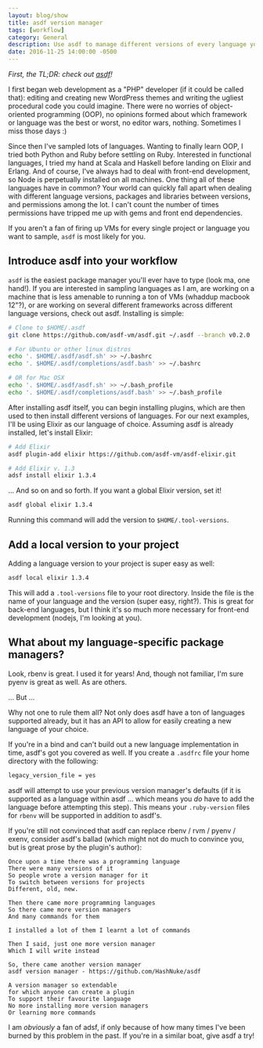 ```yaml
---
layout: blog/show
title: asdf version manager
tags: [workflow]
category: General
description: Use asdf to manage different versions of every language you know
date: 2016-11-25 14:00:00 -0500
---
```


*First, the TL;DR: check out [asdf][asdf]!*

[asdf]: https://github.com/asdf-vm/adsf

I first began web development as a "PHP" developer (if it could be called that):
editing and creating new WordPress themes and writing the ugliest procedural
code you could imagine. There were no worries of object-oriented programming
(OOP), no opinions formed about which framework or language was the best or worst, no
editor wars, nothing. Sometimes I miss those days :)

Since then I've sampled lots of languages. Wanting to finally learn OOP, I tried both
Python and Ruby before settling on Ruby. Interested in functional languages, I
tried my hand at Scala and Haskell before landing on Elixir and Erlang. And of
course, I've always had to deal with front-end development, so Node is
perpetually installed on all machines. One thing all of these languages have in
common? Your world can quickly fall apart when dealing with different language
versions, packages and libraries between versions, and permissions among the
lot. I can't count the number of times permissions have tripped me up with gems
and front end dependencies.

If you aren't a fan of firing up VMs for every single project or language
you want to sample, `asdf` is most likely for you.

## Introduce asdf into your workflow

`asdf` is the easiest package manager you'll ever have to type (look ma, one
hand!). If you are interested in sampling languages as I am, are working on a
machine that is less amenable to running a ton of VMs (whaddup macbook 12"?), or
are working on several different frameworks across different language versions,
check out asdf. Installing is simple:

```bash
# Clone to $HOME/.asdf
git clone https://github.com/asdf-vm/asdf.git ~/.asdf --branch v0.2.0

# For Ubuntu or other linux distros
echo '. $HOME/.asdf/asdf.sh' >> ~/.bashrc
echo '. $HOME/.asdf/completions/asdf.bash' >> ~/.bashrc

# OR for Mac OSX
echo '. $HOME/.asdf/asdf.sh' >> ~/.bash_profile
echo '. $HOME/.asdf/completions/asdf.bash' >> ~/.bash_profile
```

After installing asdf itself, you can begin installing plugins, which are then
used to then install different versions of languages. For our next examples,
I'll be using Elixir as our language of choice. Assuming asdf is already
installed, let's install Elixir:

```bash
# Add Elixir
asdf plugin-add elixir https://github.com/asdf-vm/asdf-elixir.git

# Add Elixir v. 1.3
adsf install elixir 1.3.4
```

... And so on and so forth. If you want a global Elixir version, set it!

```bash
asdf global elixir 1.3.4
```

Running this command will add the version to `$HOME/.tool-versions`.

## Add a local version to your project

Adding a language version to your project is super easy as well:

```bash
asdf local elixir 1.3.4
```

This will add a `.tool-versions` file to your root directory. Inside the file is
the name of your language and the version (super easy, right?). This is great
for back-end languages, but I think it's so much more necessary for front-end
development (nodejs, I'm looking at you).

## What about my language-specific package managers?

Look, rbenv is great. I used it for years! And, though not familiar, I'm sure
pyenv is great as well. As are others.

... But ...

Why not one to rule them all? Not only does asdf have a ton of languages
supported already, but it has an API to allow for easily creating a new language
of your choice.

If you're in a bind and can't build out a new language implementation in
time, asdf's got you covered as well. If you create a `.asdfrc` file your home
directory with the following:

```bash
legacy_version_file = yes
```

asdf will attempt to use your previous version manager's defaults (if it is
supported as a language within asdf ... which means you *do* have to add the
language before attempting this step). This means your `.ruby-version` files for
`rbenv` will be supported in addition to asdf's.

If you're still not convinced that asdf can replace rbenv / rvm / pyenv / exenv,
consider asdf's ballad (which might not do much to convince you, but is great
prose by the plugin's author):

```
Once upon a time there was a programming language
There were many versions of it
So people wrote a version manager for it
To switch between versions for projects
Different, old, new.

Then there came more programming languages
So there came more version managers
And many commands for them

I installed a lot of them I learnt a lot of commands

Then I said, just one more version manager
Which I will write instead

So, there came another version manager
asdf version manager - https://github.com/HashNuke/asdf

A version manager so extendable
for which anyone can create a plugin
To support their favourite language
No more installing more version managers
Or learning more commands
```

I am *obviously* a fan of adsf, if only because of how many times I've been
burned by this problem in the past. If you're in a similar boat, give asdf a
try!
